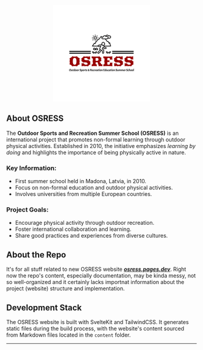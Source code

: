 <p align="center">
  <img src="/logo.png" alt="OSRESS Logo" width="256">
</p>



## About OSRESS

The **Outdoor Sports and Recreation Summer School (OSRESS)** is an international project that promotes non-formal learning through outdoor physical activities. Established in 2010, the initiative emphasizes _learning by doing_ and highlights the importance of being physically active in nature.

### Key Information:
- First summer school held in Madona, Latvia, in 2010.
- Focus on non-formal education and outdoor physical activities.
- Involves universities from multiple European countries.

### Project Goals:
- Encourage physical activity through outdoor recreation.
- Foster international collaboration and learning.
- Share good practices and experiences from diverse cultures.

## About the Repo

It's for all stuff related to new OSRESS website [_**osress.pages.dev**_](https://osress.pages.dev/). Right now the repo's content, especially documentation, may be kinda messy, not so well-organized and it certainly lacks importnat information about the project (website) structure and implementation.

## Development Stack

The OSRESS website is built with SvelteKit and TailwindCSS. It generates static files during the build process, with the website's content sourced from Markdown files located in the `content` folder.

---
